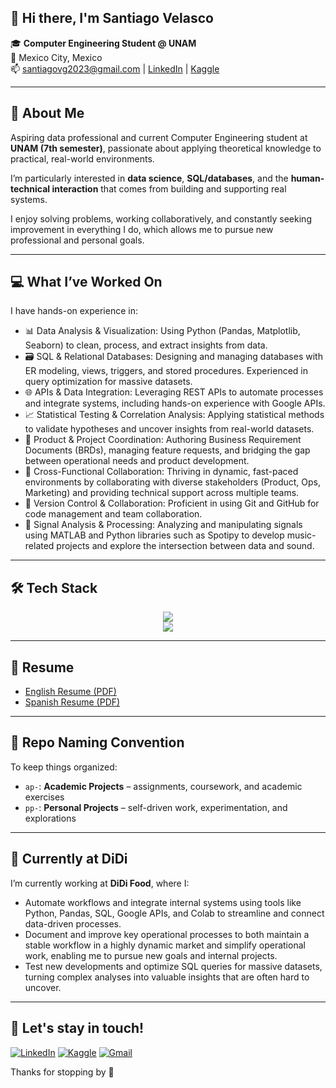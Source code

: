 ## 👋 Hi there, I'm Santiago Velasco

🎓 **Computer Engineering Student @ UNAM**  
📍 Mexico City, Mexico  
📫 santiagovg2023@gmail.com | [LinkedIn](https://linkedin.com/in/santiago-vg) | [Kaggle](https://www.kaggle.com/VelascoSantiago)

---

## 🧠 About Me

Aspiring data professional and current Computer Engineering student at **UNAM (7th semester)**, passionate about applying theoretical knowledge to practical, real-world environments.

I’m particularly interested in **data science**, **SQL/databases**, and the **human-technical interaction** that comes from building and supporting real systems.

I enjoy solving problems, working collaboratively, and constantly seeking improvement in everything I do, which allows me to pursue new professional and personal goals.

---

## 💻 What I’ve Worked On

I have hands-on experience in:

- 📊 Data Analysis & Visualization: Using Python (Pandas, Matplotlib, Seaborn) to clean, process, and extract insights from data.
- 🗃️ SQL & Relational Databases: Designing and managing databases with ER modeling, views, triggers, and stored procedures. Experienced in query optimization for massive datasets.
- 🌐 APIs & Data Integration: Leveraging REST APIs to automate processes and integrate systems, including hands-on experience with Google APIs.
- 📈 Statistical Testing & Correlation Analysis: Applying statistical methods to validate hypotheses and uncover insights from real-world datasets.
- 📝 Product & Project Coordination: Authoring Business Requirement Documents (BRDs), managing feature requests, and bridging the gap between operational needs and product development.
- 💼 Cross-Functional Collaboration: Thriving in dynamic, fast-paced environments by collaborating with diverse stakeholders (Product, Ops, Marketing) and providing technical support across multiple teams.
- 🧪 Version Control & Collaboration: Proficient in using Git and GitHub for code management and team collaboration.
- 🎵 Signal Analysis & Processing: Analyzing and manipulating signals using MATLAB and Python libraries such as Spotipy to develop music-related projects and explore the intersection between data and sound.

---

## 🛠️ Tech Stack

<p align='center'>
  <img src="https://skillicons.dev/icons?i=py,c,sqlite,html,git,github,matlab,anaconda,vscode,visualstudio,discord,flask,linux" /><br>
  <img src="https://skillicons.dev/icons?i=googlecloud,powershell,bash,obsidian,sklearn,ubuntu,windows" />
</p>

---

## 📄 Resume

- [English Resume (PDF)](SantiagoVelascoResume(ENG).pdf)
- [Spanish Resume (PDF)](SantiagoVelascoResume(ESP).pdf)

---

## 📁 Repo Naming Convention

To keep things organized:

- `ap-`: **Academic Projects** – assignments, coursework, and academic exercises  
- `pp-`: **Personal Projects** – self-driven work, experimentation, and explorations  

---

## 🍊 Currently at DiDi

I’m currently working at **DiDi Food**, where I:

- Automate workflows and integrate internal systems using tools like Python, Pandas, SQL, Google APIs, and Colab to streamline and connect data-driven processes.
- Document and improve key operational processes to both maintain a stable workflow in a highly dynamic market and simplify operational work, enabling me to pursue new goals and internal projects.
- Test new developments and optimize SQL queries for massive datasets, turning complex analyses into valuable insights that are often hard to uncover.

---

## 🤝 Let's stay in touch!

[![LinkedIn](https://img.shields.io/badge/LinkedIn-blue?style=for-the-badge&logo=linkedin&logoColor=white)](https://linkedin.com/in/santiago-vg)
[![Kaggle](https://img.shields.io/badge/Kaggle-20BEFF?style=for-the-badge&logo=kaggle&logoColor=white)](https://www.kaggle.com/VelascoSantiago)
[![Gmail](https://img.shields.io/badge/Gmail-D14836?style=for-the-badge&logo=gmail&logoColor=white)](mailto:santiagovg2023@gmail.com)

Thanks for stopping by 🙌
